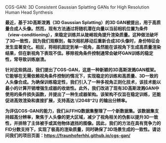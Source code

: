 CGS-GAN: 3D Consistent Gaussian Splatting GANs for High Resolution Human Head Synthesis


**最近，基于3D高斯泼溅（3D Gaussian Splatting）的3D GAN被提出，用于高质量合成人头像。然而，现有方法通过将随机潜在向量以当前相机位置为条件（view-conditioning），来稳定训练并从陡峭视角提升渲染质量。这种做法破坏了3D一致性，因为我们观察到，每次相机移动后重新合成3D头像时，身份特征会发生显著变化。相反，将相机固定到单一视角，虽然能在该视角下生成高质量渲染结果，但在新视角下表现不佳。移除视角条件控制通常会破坏GAN训练的稳定性，常导致训练崩溃。**    

**针对这些挑战，我们提出了CGS-GAN，这是一种新颖的3D高斯泼溅GAN框架。它能够在无需依赖视角条件控制的情况下，实现稳定的训练和高质量、3D一致的人头像合成。为确保训练稳定性，我们引入了一种多视角正则化技术，该技术能以最小的计算开销增强生成器的收敛性。此外，我们改进了现有3D高斯泼溅GAN中使用的条件损失函数，并提出了一种生成器架构。该架构不仅旨在稳定训练，还能促进高效渲染和直接扩展，支持高达 \\(2048^2\\) 的输出分辨率。**    

**为评估CGS-GAN的能力，我们从FFHQ数据集整理了一个新数据集。该数据集支持超高分辨率，聚焦于人头像的更大区域，减少了视角相关的伪影以提升3D一致性，并排除了主体被手或其他物体遮挡的图像。因此，我们的方法在具有竞争力的FID分数支持下，实现了极高的渲染质量，同时确保了3D场景生成的一致性。请访问我们的项目页面：<https://fraunhoferhhi.github.io/cgs-gan/>**      